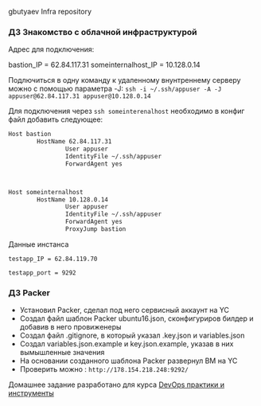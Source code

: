 
gbutyaev Infra repository

### ДЗ Знакомство с облачной инфраструктурой

Адрес для подключения:

bastion_IP = 62.84.117.31
someinternalhost_IP = 10.128.0.14

Подлючиться в одну команду к удаленному внунтреннему серверу можно с помощью параметра -J: `ssh -i ~/.ssh/appuser -A -J appuser@62.84.117.31 appuser@10.128.0.14`


Для подключения через `ssh someinterenalhost` необходимо в конфиг файл добавить следующее:

```bash
Host bastion
		HostName 62.84.117.31
                User appuser
                IdentityFile ~/.ssh/appuser
                ForwardAgent yes



Host someinternalhost
		HostName 10.128.0.14
                User appuser
                IdentityFile ~/.ssh/appuser
                ForwardAgent yes
                ProxyJump bastion


```
Данные инстанса

```
testapp_IP = 62.84.119.70

testapp_port = 9292

```

### ДЗ Packer
* Установил Packer, сделал под него сервисный аккаунт на YC
* Создал файл шаблон Packer ubuntu16.json, сконфигуриров билдер и добавив в него провиженеры
* Cоздал файл .gitignore, в который указал .key.json и variables.json
* Cоздал variables.json.example и key.json.example, указав в них вымышленные значения
* На основании созданного шаблона Packer развернул ВМ на YC
* Проверить можно : `http://178.154.218.248:9292/`



Домашнее задание разработано для курса [DevOps практики и инструменты](https://otus.ru/lessons/devops-praktiki-i-instrumenty/)
